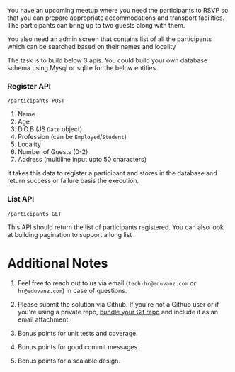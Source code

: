 You have an upcoming meetup where you need the participants to RSVP so that you can prepare appropriate accommodations and transport facilities. The participants can bring up to two guests along with them.

You also need an admin screen that contains list of all the participants which can be searched based on their names and locality

The task is to build below 3 apis. You could build your own database schema using Mysql or sqlite for the below entities



### Register API

```/participants POST``` 

1. Name
2. Age
3. D.O.B (JS `Date` object)
4. Profession (can be `Employed`/`Student`)
5. Locality
6. Number of Guests (0-2)
7. Address (multiline input upto 50 characters)

It takes this data to register a participant and stores in the database and return success or failure basis the execution.



###  List API

```/participants GET```

This API should return the list of participants registered. You can also look at building pagination to support a long list





# Additional Notes

1. Feel free to reach out to us via email (`tech-hr@eduvanz.com` *or* `hr@eduvanz.com`) in case of questions.

2. Please submit the solution via Github. If you're not a Github user or if you're using a private repo, [bundle your Git repo](https://git-scm.com/book/en/v2/Git-Tools-Bundling) and include it as an email attachment.

3. Bonus points for unit tests and coverage.

4. Bonus points for good commit messages.

5. Bonus points for a scalable design.

   

   